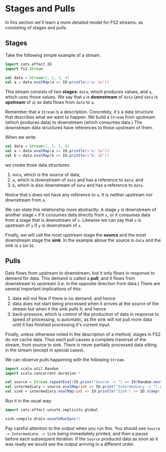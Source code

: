 # Stages and Pulls

In this section we'll learn a more detailed model for FS2 streams: as consisting of stages and pulls. 

## Stages

Take the following simple example of a stream.

```scala mdoc:silent
import cats.effect.IO
import fs2.Stream

val data = Stream(1, 2, 3, 4)
val a = data.evalMap(a => IO.println(s"a: $a"))
```

This stream consists of two **stages**: `data`, which produces values, and `a`, which uses those values. We say that `a` is **downstream** of `data` (and `data` is **upstream** of `a`) as data flows from `data` to `a`.

Remember that a `Stream` is a description.
Concretely, it's a data structure that describes what we want to happen.
We build a `Stream` from upstream (which produces data) to downstream (which consumes data.)
The downstream data structures have references to those upstream of them.

When we write

```scala
val data = Stream(1, 2, 3, 4)
val a = data.evalMap(a => IO.println(s"a: $a"))
val b = data.evalMap(b => IO.println(s"b: $b"))
```

we create three data structures:

1. `data`, which is the source of data;
2. `a`, which is downstream of `data` and has a reference to `data`; and
3. `b`, which is also downstream of `data` and has a reference to `data`.

Notice that `b` does not have any reference to `a`. It is neither upstream nor downstream from `a`.

We can state this relationship more abstractly: A stage `y` is downstream of another stage `x` if it consumes data directly from `x`, or it consumes data from a stage that is downstream of `x`.
Likewise we can say that `x` is upstream of `y` if `y` is downstream of `x`.

Finally, we will call the most upstream stage the **source** and the most downstream stage the **sink**. In the example above the source is `data` and the sink is `a` (or `b`).


## Pulls

Data flows from upstream to downstream, but it only flows in response to demand for data. This demand is called a **pull**, and it flows from downstream to upstream (i.e. in the opposite direction from data.) There are several important implications of this:

1. data will not flow if there is no demand; and hence
2. data does not start being processed when it arrives at the source of the stream but when it the sink pulls it; and hence
3. back-pressure, which is control of the production of data in response to speed of processing, is automatic, as the sink will not pull more data until it has finished processing it's current input.

Finally, unless otherwise noted in the description of a method, stages in FS2 do not cache data. Thus each pull causes a complete traversal of the stream, from source to sink. There is never partially processed data sitting in the stream (except in special cases).

We can observe pulls happening with the following `Stream`.

```scala mdoc:silent
import scala.util.Random
import scala.concurrent.duration.*

val source = Stream.repeatEval(IO.print("Source -> ") >> IO(Random.nextInt()))
val intermediary = source.evalMap(int => IO.print("Intermediary -> ").as(int))
val sink = intermediary.evalMap(int => IO.println("Sink") >> IO.sleep(1.second)).take(4)
```

Run it in the usual way:

```scala mdoc:compile-only
import cats.effect.unsafe.implicits.global

sink.compile.drain.unsafeRunSync()
```

Pay careful attention to the output when you run this. You should see `Source -> Intermediate -> Sink` being immediately printed, and then a pause before each subsequent iteration. If the `Source` produced data as soon as it was ready we would see the output arriving in a different order.
